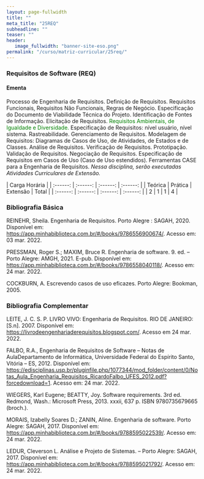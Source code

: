 ```yaml
---
layout: page-fullwidth
title: ""
meta_title: "25REQ"
subheadline: ""
teaser: ""
header:
   image_fullwidth: "banner-site-eso.png"
permalink: "/curso/matriz-curricular/25req/"
---
```


### **Requisitos de Software (REQ)**

#### **Ementa**

Processo de Engenharia de Requisitos. Definição de Requisitos. Requisitos Funcionais, Requisitos Não Funcionais, Regras de Negócio. Especificação do Documento de Viabilidade Técnica do Projeto. Identificação de Fontes de Informação. Elicitação de Requisitos. <class style="color: green">Requisitos Ambientais, de Igualdade e Diversidade.</class> Especificação de Requisitos: nível usuário, nível sistema. Rastreabilidade. Gerenciamento de Requisitos. Modelagem de Requisitos: Diagramas de Casos de Uso, de Atividades, de Estados e de Classes. Análise de Requisitos. Verificação de Requisitos. Prototipação. Validação de Requisitos. Negociação de Requisitos. Especificação de Requisitos em Casos de Uso (Caso de Uso estendidos). Ferramentas CASE para a Engenharia de Requisitos. *Nessa disciplina, serão executadas Atividades Curriculares de Extensão.*

| Carga Horária | 
| :------: | :------: | :------: | :------: |
| Teórica | Prática | Extensão | Total |
| :------: | :------: | :------: | :------: |
| 2 | 1 | 1 | 4 |

### **Bibliografia Básica**

REINEHR, Sheila. Engenharia de Requisitos. Porto Alegre : SAGAH, 2020. Disponível em: https://app.minhabiblioteca.com.br/#/books/9786556900674/. Acesso em: 03 mar. 2022. 

PRESSMAN, Roger S.; MAXIM, Bruce R. Engenharia de software. 9. ed. – Porto Alegre: AMGH, 2021. E-pub. Disponível em: https://app.minhabiblioteca.com.br/#/books/9786558040118/. Acesso em: 24 mar. 2022. 

COCKBURN, A. Escrevendo casos de uso eficazes. Porto Alegre: Bookman, 2005. 

### **Bibliografia Complementar**

LEITE, J. C. S. P. LIVRO VIVO: Engenharia de Requisitos. RIO DE JANEIRO:[S.n]. 2007. Disponível em: https://livrodeengenhariaderequisitos.blogspot.com/. Acesso em 24 mar. 2022. 

FALBO, R.A., Engenharia de Requisitos de Software – Notas de AulaDepartamento de Informática, Universidade Federal do Espírito Santo, Vitória – ES, 2012. Disponível em: https://edisciplinas.usp.br/pluginfile.php/1077344/mod_folder/content/0/Notas_Aula_Engenharia_Requisitos_RicardoFalbo_UFES_2012.pdf?forcedownload=1. Acesso em: 24 mar. 2022. 

WIEGERS, Karl Eugene; BEATTY, Joy. Software requirements. 3rd ed. Redmond, Wash.: Microsoft Press, 2013. xxxii, 637 p. ISBN 9780735679665 (broch.). 

MORAIS, Izabelly Soares D.; ZANIN, Aline. Engenharia de software. Porto Alegre: SAGAH, 2017. Disponível em: https://app.minhabiblioteca.com.br/#/books/9788595022539/. Acesso em: 24 mar. 2022.

LEDUR, Cleverson L. Análise e Projeto de Sistemas. – Porto Alegre: SAGAH, 2017. Disponível em: https://app.minhabiblioteca.com.br/#/books/9788595021792/. Acesso em: 24 mar. 2022. 